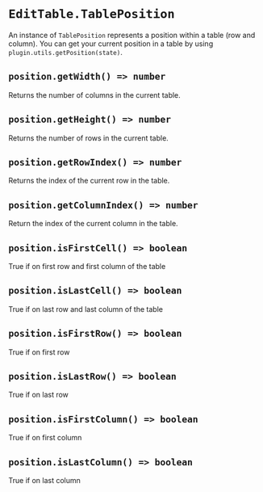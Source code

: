 # `EditTable.TablePosition`

An instance of `TablePosition` represents a position within a table (row and column).
You can get your current position in a table by using `plugin.utils.getPosition(state)`.

## `position.getWidth() => number`

Returns the number of columns in the current table.

## `position.getHeight() => number`

Returns the number of rows in the current table.

## `position.getRowIndex() => number`

Returns the index of the current row in the table.

## `position.getColumnIndex() => number`

Return the index of the current column in the table.

## `position.isFirstCell() => boolean`

True if on first row and first column of the table

## `position.isLastCell() => boolean`

True if on last row and last column of the table

## `position.isFirstRow() => boolean`

True if on first row

## `position.isLastRow() => boolean`

True if on last row

## `position.isFirstColumn() => boolean`

True if on first column

## `position.isLastColumn() => boolean`

True if on last column
